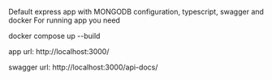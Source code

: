 Default express app with MONGODB configuration, typescript, swagger and docker
For running app you need

docker compose up --build

app url:
http://localhost:3000/

swagger url:
http://localhost:3000/api-docs/